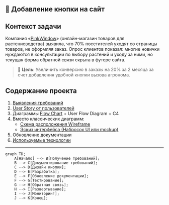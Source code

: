 

## 🔘 Добавление кнопки на сайт

## Контекст задачи

Компания «[PinkWindow](https://gr-move.github.io/Portfolio/Cases/Case-1/site/index.html)» (онлайн-магазин товаров для растениеводства) выявила, что 70% посетителей уходят со страницы товаров, не оформляя заказ. Опрос клиентов показал: многие новички нуждаются в консультации по выбору растений и уходу за ними, но текущая форма обратной связи скрыта в футере сайта.

> 📌 **Цель**: Увеличить конверсию в заказы на 20% за 2 месяца за счет добавления удобной кнопки вызова агронома.


## Содержание проекта

1. [Выявления требований](identification-of-requirements.md)
2. [User Story от пользователей](flow-chart.md)
3. Диаграммы [Flow Chart](flow-chart.md) + User Flow Diagram + C4
4. Вместо классических диаграмм:
   + [Схема расположения Wireframe](wire-frame.png)
   + [Эскиз интерфейса (Набросок UI или mockup)](https://iksweb.ru/tools/cnopka/)
5. Обновление документации
6. [Используемые технологии](TechStack.json)



---

```mermaid
graph TD;
    A[Начало] --> B[Получение требований];
    B --> C[Документирование требований];
    C --> D[Дизайн кнопки];
    D --> E[Разработка];
    E --> F[Обновление документации];
    F --> G[Тестирование];
    G --> H[Обратная связь];
    H --> I[Развертывание];
    I --> J[Мониторинг];
    J --> K[Конец];
